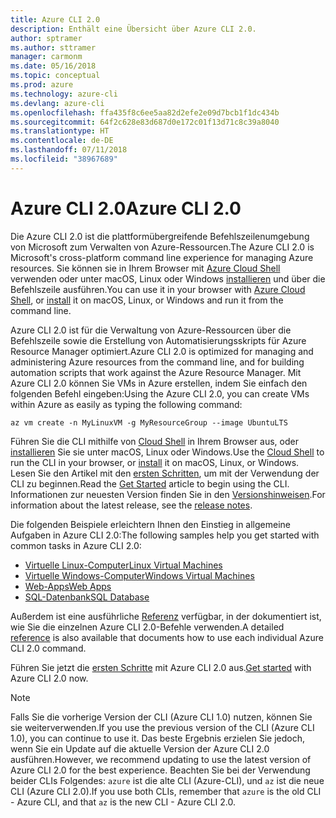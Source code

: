 ```yaml
---
title: Azure CLI 2.0
description: Enthält eine Übersicht über Azure CLI 2.0.
author: sptramer
ms.author: sttramer
manager: carmonm
ms.date: 05/16/2018
ms.topic: conceptual
ms.prod: azure
ms.technology: azure-cli
ms.devlang: azure-cli
ms.openlocfilehash: ffa435f8c6ee5aa82d2efe2e09d7bcb1f1dc434b
ms.sourcegitcommit: 64f2c628e83d687d0e172c01f13d71c8c39a8040
ms.translationtype: HT
ms.contentlocale: de-DE
ms.lasthandoff: 07/11/2018
ms.locfileid: "38967689"
---
```

# <a name="azure-cli-20"></a><span data-ttu-id="c5756-103">Azure CLI 2.0</span><span class="sxs-lookup"><span data-stu-id="c5756-103">Azure CLI 2.0</span></span>

<span data-ttu-id="c5756-104">Die Azure CLI 2.0 ist die plattformübergreifende Befehlszeilenumgebung von Microsoft zum Verwalten von Azure-Ressourcen.</span><span class="sxs-lookup"><span data-stu-id="c5756-104">The Azure CLI 2.0 is Microsoft's cross-platform command line experience for managing Azure resources.</span></span>
<span data-ttu-id="c5756-105">Sie können sie in Ihrem Browser mit [Azure Cloud Shell](/azure/cloud-shell/overview) verwenden oder unter macOS, Linux oder Windows [installieren](install-azure-cli.md) und über die Befehlszeile ausführen.</span><span class="sxs-lookup"><span data-stu-id="c5756-105">You can use it in your browser with [Azure Cloud Shell](/azure/cloud-shell/overview), or [install](install-azure-cli.md) it on macOS, Linux, or Windows and run it from the command line.</span></span>

<span data-ttu-id="c5756-106">Azure CLI 2.0 ist für die Verwaltung von Azure-Ressourcen über die Befehlszeile sowie die Erstellung von Automatisierungsskripts für Azure Resource Manager optimiert.</span><span class="sxs-lookup"><span data-stu-id="c5756-106">Azure CLI 2.0 is optimized for managing and administering Azure resources from the command line, and for building automation scripts that work against the Azure Resource Manager.</span></span> <span data-ttu-id="c5756-107">Mit Azure CLI 2.0 können Sie VMs in Azure erstellen, indem Sie einfach den folgenden Befehl eingeben:</span><span class="sxs-lookup"><span data-stu-id="c5756-107">Using the Azure CLI 2.0, you can create VMs within Azure as easily as typing the following command:</span></span>

```azurecli-interactive
az vm create -n MyLinuxVM -g MyResourceGroup --image UbuntuLTS
```

<span data-ttu-id="c5756-108">Führen Sie die CLI mithilfe von [Cloud Shell](/azure/cloud-shell/overview) in Ihrem Browser aus, oder [installieren](install-azure-cli.md) Sie sie unter macOS, Linux oder Windows.</span><span class="sxs-lookup"><span data-stu-id="c5756-108">Use the [Cloud Shell](/azure/cloud-shell/overview) to run the CLI in your browser, or [install](install-azure-cli.md) it on macOS, Linux, or Windows.</span></span>
<span data-ttu-id="c5756-109">Lesen Sie den Artikel mit den [ersten Schritten](get-started-with-azure-cli.md), um mit der Verwendung der CLI zu beginnen.</span><span class="sxs-lookup"><span data-stu-id="c5756-109">Read the [Get Started](get-started-with-azure-cli.md) article to begin using the CLI.</span></span>
<span data-ttu-id="c5756-110">Informationen zur neuesten Version finden Sie in den [Versionshinweisen](release-notes-azure-cli.md).</span><span class="sxs-lookup"><span data-stu-id="c5756-110">For information about the latest release, see the [release notes](release-notes-azure-cli.md).</span></span>

<span data-ttu-id="c5756-111">Die folgenden Beispiele erleichtern Ihnen den Einstieg in allgemeine Aufgaben in Azure CLI 2.0:</span><span class="sxs-lookup"><span data-stu-id="c5756-111">The following samples help you get started with common tasks in Azure CLI 2.0:</span></span>

- [<span data-ttu-id="c5756-112">Virtuelle Linux-Computer</span><span class="sxs-lookup"><span data-stu-id="c5756-112">Linux Virtual Machines</span></span>](/azure/virtual-machines/virtual-machines-linux-cli-samples?toc=%2fcli%2fazure%2ftoc.json&bc=%2fcli%2fazure%2fbreadcrumb%2ftoc.json)
- [<span data-ttu-id="c5756-113">Virtuelle Windows-Computer</span><span class="sxs-lookup"><span data-stu-id="c5756-113">Windows Virtual Machines</span></span>](/azure/virtual-machines/virtual-machines-windows-cli-samples?toc=%2fcli%2fazure%2ftoc.json&bc=%2fcli%2fazure%2fbreadcrumb%2ftoc.json)
- [<span data-ttu-id="c5756-114">Web-Apps</span><span class="sxs-lookup"><span data-stu-id="c5756-114">Web Apps</span></span>](/azure/app-service-web/app-service-cli-samples?toc=%2fcli%2fazure%2ftoc.json&bc=%2fcli%2fazure%2fbreadcrumb%2ftoc.json)
- [<span data-ttu-id="c5756-115">SQL-Datenbank</span><span class="sxs-lookup"><span data-stu-id="c5756-115">SQL Database</span></span>](/azure/sql-database/sql-database-cli-samples?toc=%2fcli%2fazure%2ftoc.json&bc=%2fcli%2fazure%2fbreadcrumb%2ftoc.json)

<span data-ttu-id="c5756-116">Außerdem ist eine ausführliche [Referenz](/cli/azure/reference-index) verfügbar, in der dokumentiert ist, wie Sie die einzelnen Azure CLI 2.0-Befehle verwenden.</span><span class="sxs-lookup"><span data-stu-id="c5756-116">A detailed [reference](/cli/azure/reference-index) is also available that documents how to use each individual Azure CLI 2.0 command.</span></span>

<span data-ttu-id="c5756-117">Führen Sie jetzt die [ersten Schritte](get-started-with-azure-cli.md) mit Azure CLI 2.0 aus.</span><span class="sxs-lookup"><span data-stu-id="c5756-117">[Get started](get-started-with-azure-cli.md) with Azure CLI 2.0 now.</span></span>

> [!NOTE]
> <span data-ttu-id="c5756-118">Falls Sie die vorherige Version der CLI (Azure CLI 1.0) nutzen, können Sie sie weiterverwenden.</span><span class="sxs-lookup"><span data-stu-id="c5756-118">If you use the previous version of the CLI (Azure CLI 1.0), you can continue to use it.</span></span>
> <span data-ttu-id="c5756-119">Das beste Ergebnis erzielen Sie jedoch, wenn Sie ein Update auf die aktuelle Version der Azure CLI 2.0 ausführen.</span><span class="sxs-lookup"><span data-stu-id="c5756-119">However, we recommend updating to use the latest version of Azure CLI 2.0 for the best experience.</span></span>
> <span data-ttu-id="c5756-120">Beachten Sie bei der Verwendung beider CLIs Folgendes: `azure` ist die alte CLI (Azure-CLI), und `az` ist die neue CLI (Azure CLI 2.0).</span><span class="sxs-lookup"><span data-stu-id="c5756-120">If you use both CLIs, remember that `azure` is the old CLI - Azure CLI, and that `az` is the new CLI - Azure CLI 2.0.</span></span>
